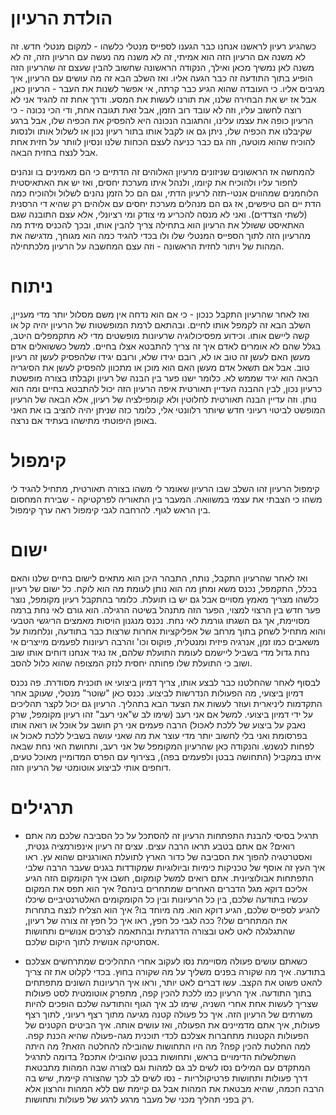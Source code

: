 הולדת הרעיון
===== 

כשהגיע רעיון לראשנו אנחנו כבר הגענו לספייס מנטלי כלשהו - למקום מנטלי חדש. זה לא משנה אם הרעיון הזה הוא אמיתי, זה לא משנה 
מה נעשה עם הרעיון הזה, זה לא משנה לאן נמשיך מכאן ואילך, הנקודה הראשונה שחשוב להבין 
שעצם זה שהרעיון הזה הופיע בתוך התודעה זה כבר הגעה אליו. ואז השלב הבא זה מה עושים עם הרעיון, איך
מגיבים אליו. כי העובדה שהוא הגיע כבר קרתה, אי אפשר לשנות את העבר - הרעיון כאן, אבל אז יש את 
הבחירה שלנו, את תורנו לעשות את המסע. ודרך אחת זה להגיד אני לא רוצה לחשוב עליו, וזה לא עובד רוב הזמן, אבל זאת תגובה 
אחת, ודי הכי נכונה - כי הרעיון כופה את עצמו עלינו, והתגובה הנכונה היא להפסיק את הכפיה שלו, אבל ברגע שקיבלנו 
את הכפיה שלו, ניתן גם או לקבל אותו בתור רעיון נכון או לשלול אותו ולנסות להוכיח שהוא מוטעה, וזה גם כבר 
כניעה לעצם הכחות שלנו ונסיון לוותר על חזית אחת אבל לנצח בחזית הבאה. 

להמחשה אז הראשונים שניזונים מרעיון האלוהים זה הדתיים כי הם מאמינים בו ונהנים לחפור עליו ולהוכיח את קיומו, ולנהל
איתו מערכת יחסים, ואז יש את האתאיסטית הלוחמנים שמהווים אנטי-תזה לרעיון הדתי, וגם הם כל הזמן נהנים לשלול ולהוכיח כמה הדת
יים הם טיפשים, אז גם הם מנהלים מערכת יחסים עם אלוהים רק שהיא די הרסנית (לשתי הצדדים). ואני לא מנסה להכריע מי צודק 
ומי רציונלי, אלא עצם התובנה שגם האתאיסט ששולל את הרעיון הוא בתחילה צריך להבין אותו, ובכך להכניס מידת מה מהרעיון 
הזה לתוך הספייס המנטלי שלו ולו בכדי להגיד כמה הוא מגוחך, מדגישה את המהות של ויתור 
לחזית הראשונה - וזה עצם המחשבה על הרעיון מלכתחילה. 

ניתוח 
=====

ואז לאחר שהרעיון התקבל כנכון - כי אם הוא נדחה אין משם מסלול יותר מדי מעניין, השלב הבא 
זה לקמפל אותו לחיים. ובהתאם לרמת המופשטות של הרעיון יהיה קל או קשה ליישם אותו. וכידוע מפסיכולוגיה 
שרעיונות מופשטים מדי לא מתקמפלים היטב, בגלל שהם לא אומרים לאדם איך זה צריך להתבטא אצלו בחיים. למשל
כששואלים אדם מעשן האם לעשן זה טוב או לא, רובם יגידו שלא, ורובם יגידו שלהפסיק לעשן זה רעיון טוב. אבל אם תשאל אדם
מעשן האם הוא מוכן או מתכוון להפסיק לעשן את הסיגריה הבאה הוא יגיד שממש לא. כלומר ישנו פער בין הבנה של רעיון וקבלתו 
בצורה מופשטת כרעיון נכון, לבין ההבנה העדיין תאורטית איפה הרעיון הזה יכול להתבטא בחיים ומה הוא נותן. וזה
עדיין הבנה תאורטית לחלוטין ולא קומפילציה של רעיון, אלא הבאה של הרעיון המופשט לביטוי רעיוני חדש שיותר רלוונטי 
אלי, כלומר כזה שניתן יהיה להציב בו את האני באופן היפוטתי מתישהו בעתיד אם נרצה. 

קימפול
=== 

קימפול הרעיון זהו השלב שבו הרעיון שאומר לי משהו בצורה תאורטית, מתחיל להגיד לי משהו כי הצבתי את עצמי במשוואה. המעבר
בין התאוריה לפרקטיקה - שבירת המחסום בין הראש לגוף. להרחבה לגבי קימפול ראה ערך קימפול. 

ישום
==== 

ואז לאחר שהרעיון התקבל, נותח, התבהר היכן הוא מתאים לישום בחיים שלנו והאם בכלל, התקמפל, נכנס משא ומתן מה הוא נותן לעומת
מה הוא לוקח. כל ישום של רעיון כלשהו מצריך מאמץ מסויים אבל גם יש בו תועלת. כלומר בהתקבל רעיון מקומפל, נוצר פער חדש בין 
הרצוי למצוי, הפער הזה מתנהל בשיטה הרגילה. הוא גורם לאי נחת ברמה מסויימת, אך גם השגתו גורמת לאי נחת. נכנס מנגנון
הויסות מאמצים הריגשי הטבעי והוא מתחיל לשחק בתוך מרחב של אפליקציות אחרות שרצות כבר בתודעה, ונלחמות על משאבים
כמו זמן, אנרגיה פיזית ומנטלית, פוקוס וכו' והרבה רעיונות לפעמים מייצרים אי נחת גדול מדי בשביל ליישמם לעומת
התועלת שלהם, אז נגיד אנחנו דוחים אותו שוב ושוב כי התועלת שלו פחותה יחסית לנזק המצופה שהוא כלול להסב. 

לבסוף לאחר שהחלטנו כבר לבצע אותו, צריך דמיון ביצועי או תוכנית מסודרת. פה נכנס דמיון ביצועי, מה הפעולות
הנדרשות לביצוע. נכנס כאן "שוטר" מנטלי, שעוקב אחר התקדמות ליניארית ועוזר לעשות את הצעד הבא בתהליך. הרעיון גם יכול
לקצר תהליכים על ידי דמיון ביצועי. למשל אם אני רעב (שימו לב ש"אני רעב" זהו רעיון מקומפל, שרק נאבק 
על ביצוע של ללכת לאכול) הרבה פעמים אני רק חושב על אוכל או רואה אותו בפרסומת ואני בלי לחשוב יותר מדי עוצר את מה 
שאני עושה בשביל ללכת לאכול או לפחות לנשנש. והנקודה כאן שהרעיון המקומפל של אני רעב, ותחושת האי נחת שבאה איתו
במקביל (התחושה בבטן ולפעמים בפה), בצירוף עם הפרס המדומיין מאוכל טעים, דוחפים אותי לביצוע אוטומטי של הרעיון הזה. 

תרגילים
=====

- תרגיל בסיסי להבנת התפתחות הרעיון זה להסתכל על כל הסביבה שלכם מה אתם רואים? אם אתם בטבע תראו הרבה עצים. עצים זה רעיון
אינפורמציה גנטית, ואסטרטגיה להפוך את הסביבה של כדור הארץ לתועלת האורגניזם שהוא עץ. ראו איך העץ זה אוסף של טכניקות כימיות
וביולוגיות שמקודדות בגנים שעבר הרבה שלבי התפתחות אבולוציונית. אתם רואים למשל קומקום, חשבו איך הקומקום הזה הגיע אליכם
דוקא מגל הדברים האחרים שמתחרים בינהם? איך הוא תפס את המקום עכשיו בתודעה שלכם, בין כל הרעיונות ובין כל הקומקומים האלטרנטיביים
שיכלו להגיע לספייס שלכם, הגיע דוקא הוא. מה מיוחד בו? איך הוא הצליח לנצח בתחרות את המתחרים שלו? ככה לגבי כל חפץ, ראו איך כל
חפץ זה צורה של רעיון, שהתגלגלה לאט לאט ובצורה הדרגתית ובהתאמה לצרכים אנושיים ותחושות אסתטיקה אנושית לתוך היקום שלכם. 

- כשאתם עושים פעולה מסויימת נסו לעקוב אחרי התהליכים שמתרחשים אצלכם בתודעה. איך מה שקורה בפנים משליך על מה שקורה בחוץ. בכדי
לקלוט את זה צריך להאט פשוט את הקצב. עשו דברים לאט יותר, וראו איך הרעיונות השונים מתפתחים בתוך התודעה. איך הרעיון כמו ללכת 
להכין קפה, מתפרק אוטומטית לסט פעולות שצריך לעשות אחת אחרי השניה, שימו לב איך הגוף והתודעה שלכם הופכים להיות משרתים של הרעיון
הזה. איך כל פעולה קטנה מגיעה מתוך רצף רעיוני, לתוך רצף פעולות, איך אתם מדמיינים את הפעולה, ואז עושים אותה. איך הביטים הקטנים
של הפעולות הקטנות מתחברות אצלכם לכדי תוכנית מגה-פעולה שהיא הכנת קפה. למה החלטת להכין קפה? מה היו התחושות שהובילה להחלטה הזאת? 
מה היתה השתלשלות הדימויים בראש, ותחושות בבטן שהובילו אתכם? בדומה לתרגיל המתקדם עם המילים נסו לשים לב גם למהות וגם לצורה שבה
המהות מתבטאת דרך פעולות ותחושות פרטיקולריות - נסו לשים לב לכך שהצורה קיימת, שיש בה הרבה חכמה, שהיא מבטאת את המהות אבל גם קיימת
שם ללא המהות והרצון אלא רק בפני תהליך מכני של מעבר מרגע לרגע של פעולות ותחושות. 
